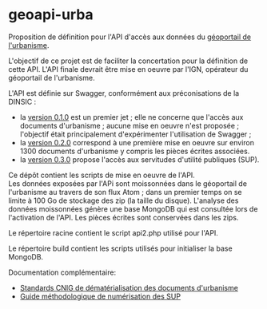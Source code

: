 # geoapi-urba

Proposition de définition pour l'API d'accès aux données
du [géoportail de l'urbanisme](https://www.geoportail-urbanisme.gouv.fr/).    

L'objectif de ce projet est de faciliter la concertation pour la définition de cette API.
L'API finale devrait être mise en oeuvre par l'IGN, opérateur du géoportail de l'urbanisme.

L'API est définie sur Swagger, conformément aux préconisations de la DINSIC :
  - la [version 0.1.0](https://swaggerhub.com/apis/benoitdavidfr/urba.geoapi.fr/0.1.0) est un premier jet ;
    elle ne concerne que l'accès aux documents d'urbanisme ;
    aucune mise en oeuvre n'est proposée ;
    l'objectif était principalement d'expérimenter l'utilisation de Swagger ;
  - la [version 0.2.0](https://swaggerhub.com/apis/benoitdavidfr/urba.geoapi.fr/0.2.0) correspond
    à une première mise en oeuvre sur environ 1300 documents d'urbanisme y compris les pièces écrites associées.
  - la [version 0.3.0](https://swaggerhub.com/apis/benoitdavidfr/urba.geoapi.fr/0.3.0) propose l'accès aux
    servitudes d'utilité publiques (SUP).

Ce dépôt contient les scripts de mise en oeuvre de l'API.    
Les données exposées par l'APi sont moissonnées dans le géoportail de l'urbanisme au travers de son flux Atom ;
dans un premier temps on se limite à 100 Go de stockage des zip (la taille du disque).
L'analyse des données moissonnées génère une base MongoDB qui est consultée lors de l'activation de l'API.
Les pièces écrites sont conservées dans les zips.

Le répertoire racine contient le script api2.php utilisé pour l'API.

Le répertoire build contient les scripts utilisés pour initialiser la base MongoDB.

Documentation complémentaire:
  - [Standards CNIG de dématérialisation des documents d'urbanisme](http://cnig.gouv.fr/?page_id=2732)
  - [Guide méthodologique de numérisation des SUP](http://www.geoinformations.developpement-durable.gouv.fr/servitudes-d-utilite-publiques-sup-r978.html)
